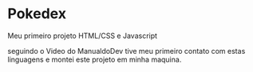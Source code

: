 # Pokedex
Meu primeiro projeto HTML/CSS e Javascript


seguindo o Video do ManualdoDev tive meu primeiro contato com estas linguagens e montei este projeto em minha maquina.

